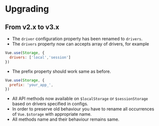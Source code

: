 # Upgrading

## From v2.x to v3.x
* The `driver` configuration property has been renamed to `drivers`.
* The `drivers` property now can accepts array of drivers, for example
```js
Vue.use(Storage, {
  drivers: ['local','session']
})
```
* The prefix property should work same as before.
```js
Vue.use(Storage, {
  prefix: 'your_app_',
})
```
* All API methods now available on `$localStorage` or `$sessionStorage` based on drivers specified in configs.
* In order to preserve old behaviour you have to rename all occurrences of `Vue.$storage` with appropriate name.
* All methods name and their behaviour remains same.
